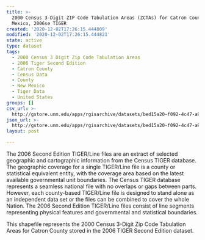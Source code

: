 ```yaml
---
title: >-
  2000 Census 3-Digit ZIP Code Tabulation Areas (ZCTAs) for Catron County, New
  Mexico, 2006se TIGER
created: '2020-12-02T17:26:15.444809'
modified: '2020-12-02T17:26:15.444821'
state: active
type: dataset
tags:
  - 2000 Census 3 Digit Zip Code Tabulation Areas
  - 2006 Tiger Second Edition
  - Catron County
  - Census Data
  - County
  - New Mexico
  - Tiger Data
  - United States
groups: []
csv_url: >-
  http://gstore.unm.edu/apps/rgisarchive/datasets/bed15a20-f092-4c47-a9ff-813597b833e6/tgr2006se_catr_zcta300.derived.csv
json_url: >-
  http://gstore.unm.edu/apps/rgisarchive/datasets/bed15a20-f092-4c47-a9ff-813597b833e6/tgr2006se_catr_zcta300.derived.json
layout: post

---
```

The 2006 Second Edition TIGER/Line files are an extract of selected geographic and cartographic information from the Census TIGER database.  The geographic coverage for a single TIGER/Line file is a county or statistical equivalent entity, with the coverage area based on the latest available governmental unit boundaries. The Census TIGER database represents a seamless national file with no overlaps or gaps between parts.  However, each county-based TIGER/Line file is designed to stand alone as an independent data set or the files can be combined to cover the whole Nation.  The 2006 Second Edition  TIGER/Line files consist of line segments representing physical features and governmental and statistical boundaries.  

This shapefile represents the 2000 Census 3-Digit Zip Code Tabulation Areas for Catron County stored in the 2006 TIGER Second Edition dataset.
